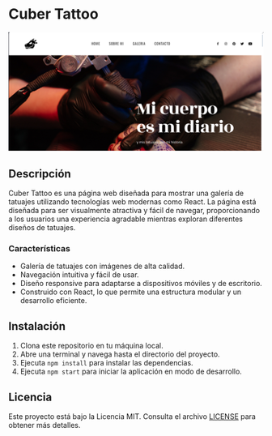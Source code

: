 # Cuber Tattoo

![Cuber Tattoo](src/captura.png)



## Descripción

Cuber Tattoo es una página web diseñada para mostrar una galería de tatuajes utilizando tecnologías web modernas como React. La página está diseñada para ser visualmente atractiva y fácil de navegar, proporcionando a los usuarios una experiencia agradable mientras exploran diferentes diseños de tatuajes.

### Características

- Galería de tatuajes con imágenes de alta calidad.
- Navegación intuitiva y fácil de usar.
- Diseño responsive para adaptarse a dispositivos móviles y de escritorio.
- Construido con React, lo que permite una estructura modular y un desarrollo eficiente.


## Instalación

1. Clona este repositorio en tu máquina local.
2. Abre una terminal y navega hasta el directorio del proyecto.
3. Ejecuta `npm install` para instalar las dependencias.
4. Ejecuta `npm start` para iniciar la aplicación en modo de desarrollo.



## Licencia

Este proyecto está bajo la Licencia MIT. Consulta el archivo [LICENSE](LICENSE) para obtener más detalles.
